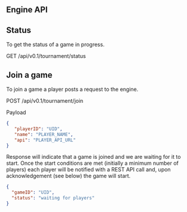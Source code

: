 Engine API
--------------

## Status

To get the status of a game in progress.

GET /api/v0.1/tournament/status

## Join a game

To join a game a player posts a request to the engine.

POST /api/v0.1/tournament/join

Payload
```json
{
   "playerID": "UID",
   "name": "PLAYER_NAME",
   "api": "PLAYER_API_URL"
}
```

Response will indicate that a game is joined and we are waiting for it to start. Once the start conditions are met (initially a minimum number of players) each player will be notified with a REST API call and, upon acknowledgement (see below) the game will start.

```json
{
  "gameID": "UID",
  "status": "waiting for players"
}



